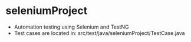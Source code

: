 # seleniumProject
- Automation testing using Selenium and TestNG
- Test cases are located in: src/test/java/seleniumProject/TestCase.java 
